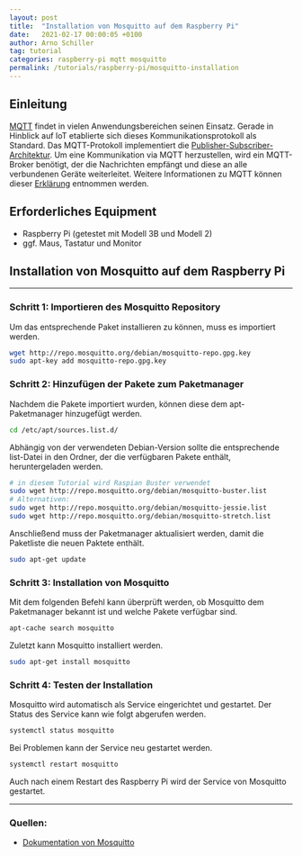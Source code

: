 ```yaml
---
layout: post
title:  "Installation von Mosquitto auf dem Raspberry Pi"
date:   2021-02-17 00:00:05 +0100
author: Arno Schiller
tag: tutorial 
categories: raspberry-pi mqtt mosquitto 
permalink: /tutorials/raspberry-pi/mosquitto-installation 
---
```


## Einleitung
[MQTT](https://mqtt.org/) findet in vielen Anwendungsbereichen seinen Einsatz. Gerade in Hinblick auf IoT etablierte sich dieses Kommunikationsprotokoll als Standard. Das MQTT-Protokoll implementiert die [Publisher-Subscriber-Architektur](https://docs.microsoft.com/en-us/azure/architecture/patterns/publisher-subscriber). Um eine Kommunikation via MQTT herzustellen, wird ein MQTT-Broker benötigt, der die Nachrichten empfängt und diese an alle verbundenen Geräte weiterleitet. Weitere Informationen zu MQTT können dieser [Erklärung](https://www.opc-router.de/was-ist-mqtt/) entnommen werden. 

## Erforderliches Equipment 
- Raspberry Pi (getestet mit Modell 3B und Modell 2)
- ggf. Maus, Tastatur und Monitor  

## Installation von Mosquitto auf dem Raspberry Pi
---
### Schritt 1: Importieren des Mosquitto Repository
Um das entsprechende Paket installieren zu können, muss es importiert werden.
```bash
wget http://repo.mosquitto.org/debian/mosquitto-repo.gpg.key
sudo apt-key add mosquitto-repo.gpg.key
```

### Schritt 2: Hinzufügen der Pakete zum Paketmanager
Nachdem die Pakete importiert wurden, können diese dem apt-Paketmanager hinzugefügt werden. 
```bash
cd /etc/apt/sources.list.d/
```
Abhängig von der verwendeten Debian-Version sollte die entsprechende list-Datei in den Ordner, der die verfügbaren Pakete enthält, heruntergeladen werden. 
```bash
# in diesem Tutorial wird Raspian Buster verwendet 
sudo wget http://repo.mosquitto.org/debian/mosquitto-buster.list
# Alternativen:
sudo wget http://repo.mosquitto.org/debian/mosquitto-jessie.list
sudo wget http://repo.mosquitto.org/debian/mosquitto-stretch.list
```
Anschließend muss der Paketmanager aktualisiert werden, damit die Paketliste die neuen Paktete enthält.
```bash
sudo apt-get update
```

### Schritt 3: Installation von Mosquitto 
Mit dem folgenden Befehl kann überprüft werden, ob Mosquitto dem Paketmanager bekannt ist und welche Pakete verfügbar sind. 
```bash
apt-cache search mosquitto
```
Zuletzt kann Mosquitto installiert werden. 
```bash
sudo apt-get install mosquitto
```

### Schritt 4: Testen der Installation 
Mosquitto wird automatisch als Service eingerichtet und gestartet. Der Status des Service kann wie folgt abgerufen werden. 
```bash
systemctl status mosquitto
```
Bei Problemen kann der Service neu gestartet werden. 
```bash
systemctl restart mosquitto
```
Auch nach einem Restart des Raspberry Pi wird der Service von Mosquitto gestartet.


---
### Quellen:
- [Dokumentation von Mosquitto](https://mosquitto.org/blog/2013/01/mosquitto-debian-repository/)